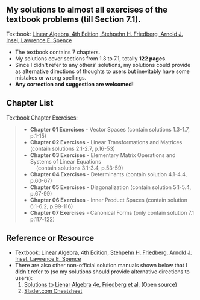 ## My solutions to almost all exercises of the textbook problems (till Section 7.1).
Textbook: [Linear Algebra, 4th Edition, Stehpehn H. Friedberg, Arnold J. Insel, Lawrence E. Spence](https://www.amazon.com/Linear-Algebra-4th-Stephen-Friedberg/dp/0130084514) <br />
- The textbook contains 7 chapters.
- My solutions cover sections from 1.3 to 7.1, totally **122 pages**.
- Since I didn't refer to any others' solutions, my solutions could provide as alternative directions of thoughts to users but inevitably have some mistakes or wrong spellings. 
- **Any correction and suggestion are welcomed!**

## Chapter List
Textbook Chapter Exercises:
> - **Chapter 01 Exercises** - Vector Spaces (contain solutions 1.3-1.7, p.1-15)
> - **Chapter 02 Exercises** - Linear Transformations and Matrices (contain solutions 2.1-2.7, p.16-53)
> - **Chapter 03 Exercises** - Elementary Matrix Operations and Systems of Linear Equations <br /> &nbsp;  &nbsp;  (contain solutions 3.1-3.4, p.53-59)
> - **Chapter 04 Exercises** - Determinants (contain solution 4.1-4.4, p.60-67)
> - **Chapter 05 Exercises** - Diagonalization (contain solution 5.1-5.4, p.67-99)
> - **Chapter 06 Exercises** - Inner Product Spaces (contain solution 6.1-6.2, p.99-116)
> - **Chapter 07 Exercises** - Canonical Forms (only contain solution 7.1 p.117-122)

## Reference or Resource
- Textbook: [Linear Algebra, 4th Edition, Stehpehn H. Friedberg, Arnold J. Insel, Lawrence E. Spence](https://www.amazon.com/Linear-Algebra-4th-Stephen-Friedberg/dp/0130084514)
- There are also other non-official solution manuals shown below that I didn't refer to (so my solutions should provide alternative directions to users): 
	1. [Solutions to Lienar Algebra 4e, Friedberg et al.](https://jlch3554.files.wordpress.com/2012/11/la-solution-2011-7.pdf) (Open source)
	2. [Slader.com Cheatsheet](https://www.slader.com/textbook/9780130084514-linear-algebra-4th-edition/)
